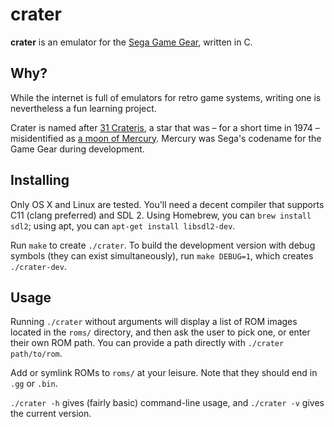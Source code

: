 crater
======

**crater** is an emulator for the [Sega Game Gear][game gear], written in C.

[game gear]: https://en.wikipedia.org/wiki/Sega_Game_Gear

Why?
----

While the internet is full of emulators for retro game systems, writing one is
nevertheless a fun learning project.

Crater is named after [31 Crateris][crateris], a star that was – for a short
time in 1974 – misidentified as [a moon of Mercury][moon]. Mercury was Sega's
codename for the Game Gear during development.

[crateris]: http://www.astrostudio.org/xhip.php?hip=58587
[moon]: https://en.wikipedia.org/wiki/Mercury%27s_moon

Installing
----------

Only OS X and Linux are tested. You'll need a decent compiler that supports C11
(clang preferred) and SDL 2. Using Homebrew, you can `brew install sdl2`; using
apt, you can `apt-get install libsdl2-dev`.

Run `make` to create `./crater`. To build the development version with debug
symbols (they can exist simultaneously), run `make DEBUG=1`, which creates
`./crater-dev`.

Usage
-----

Running `./crater`  without arguments will display a list of ROM images located
in the `roms/` directory, and then ask the user to pick one, or enter their own
ROM path. You can provide a path directly with `./crater path/to/rom`.

Add or symlink ROMs to `roms/` at your leisure. Note that they should end in
`.gg` or `.bin`.

`./crater -h` gives (fairly basic) command-line usage, and `./crater -v` gives
the current version.
